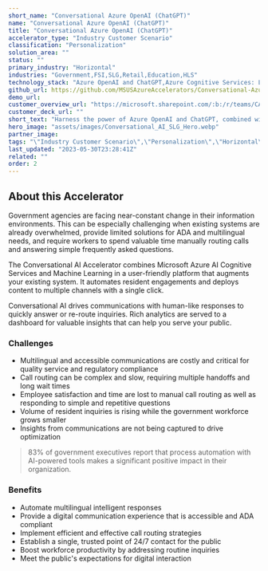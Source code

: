 ```yaml
---
short_name: "Conversational Azure OpenAI (ChatGPT)"
name: "Conversational Azure OpenAI (ChatGPT)"
title: "Conversational Azure OpenAI (ChatGPT)"
accelerator_type: "Industry Customer Scenario"
classification: "Personalization"
solution_area: ""
status: ""
primary_industry: "Horizontal"
industries: "Government,FSI,SLG,Retail,Education,HLS"
technology_stack: "Azure OpenAI and ChatGPT,Azure Cognitive Services: Language,Language Understanding,Translator,Speech to Text,Text to Speech; Azure Cognitive Search,Azure Semantic Search,Azure Custom Voice,Azure Document Translation,Azure SQL"
github_url: https://github.com/MSUSAzureAccelerators/Conversational-Azure-OpenAI-Accelerator
demo_url: 
customer_overview_url: "https://microsoft.sharepoint.com/:b:/r/teams/CAF-SolutionAccelerators/Shared%20Documents/General/BVA%20Files/Conversational%20Azure%20OpenAI%20(ChatGPT)/Conversational%20Azure%20OpenAI%20Overview.pdf?csf=1&web=1&e=A6rRFG"
customer_deck_url: ""
short_text: "Harness the power of Azure OpenAI and ChatGPT, combined with dozens of Azure AI and Data services with a rapid POC tailored to customer. "
hero_image: "assets/images/Conversational_AI_SLG_Hero.webp"
partner_image: 
tags: "\"Industry Customer Scenario\",\"Personalization\",\"Horizontal\",\"Government\",\"FSI\",\"SLG\",\"Retail\",\"Education\",\"HLS\",\"Azure OpenAI and ChatGPT\",\"Azure Cognitive Services: Language\",\"Language Understanding\",\"Translator\",\"Speech to Text\",\"Text to Speech; Azure Cognitive Search\",\"Azure Semantic Search\",\"Azure Custom Voice\",\"Azure Document Translation\",\"Azure SQL\""
last_updated: "2023-05-30T23:28:41Z"
related: ""
order: 2
---
```

## About this Accelerator

Government agencies are facing near-constant change in their information environments. This can be especially challenging when existing systems are already overwhelmed, provide limited solutions for ADA and multilingual needs, and require workers to spend valuable time manually routing calls and answering simple frequently asked questions.

The Conversational AI Accelerator combines Microsoft Azure AI Cognitive Services and Machine Learning in a user-friendly platform that augments your existing system. It automates resident engagements and deploys content to multiple channels with a single click.

Conversational AI drives communications with human-like responses to quickly answer or re-route inquiries. Rich analytics are served to a dashboard for valuable insights that can help you serve your public.

### Challenges

* Multilingual and accessible communications are costly and critical for quality service and regulatory compliance
* Call routing can be complex and slow, requiring multiple handoffs and long wait times
* Employee satisfaction and time are lost to manual call routing as well as responding to simple and repetitive questions
* Volume of resident inquiries is rising while the government workforce grows smaller
* Insights from communications are not being captured to drive optimization

> 83% of government executives report that process automation with AI-powered tools makes a significant positive impact in their organization.

### Benefits

* Automate multilingual intelligent responses
* Provide a digital communication experience that is accessible and ADA compliant
* Implement efficient and effective call routing strategies
* Establish a single, trusted point of 24/7 contact for the public
* Boost workforce productivity by addressing routine inquiries
* Meet the public's expectations for digital interaction
